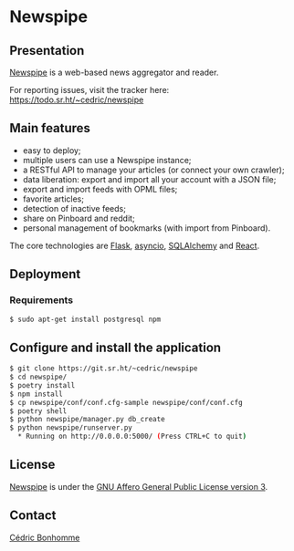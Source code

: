 # Newspipe

## Presentation

[Newspipe](https://git.sr.ht/~cedric/newspipe) is a web-based news
aggregator and reader.

For reporting issues, visit the tracker here:
https://todo.sr.ht/~cedric/newspipe

## Main features

* easy to deploy;
* multiple users can use a Newspipe instance;
* a RESTful API to manage your articles (or connect your own crawler);
* data liberation: export and import all your account with a JSON file;
* export and import feeds with OPML files;
* favorite articles;
* detection of inactive feeds;
* share on Pinboard and reddit;
* personal management of bookmarks (with import from Pinboard).

The core technologies are [Flask](http://flask.pocoo.org),
[asyncio](https://www.python.org/dev/peps/pep-3156/),
[SQLAlchemy](http://www.sqlalchemy.org)
and [React](https://facebook.github.io/react/).


## Deployment

### Requirements

```bash
$ sudo apt-get install postgresql npm
```

##  Configure and install the application

```bash
$ git clone https://git.sr.ht/~cedric/newspipe
$ cd newspipe/
$ poetry install
$ npm install
$ cp newspipe/conf/conf.cfg-sample newspipe/conf/conf.cfg
$ poetry shell
$ python newspipe/manager.py db_create
$ python newspipe/runserver.py
  * Running on http://0.0.0.0:5000/ (Press CTRL+C to quit)
```

## License

[Newspipe](https://git.sr.ht/~cedric/newspipe) is under the
[GNU Affero General Public License version 3](https://www.gnu.org/licenses/agpl-3.0.html).


## Contact

[Cédric Bonhomme](https://www.cedricbonhomme.org)
